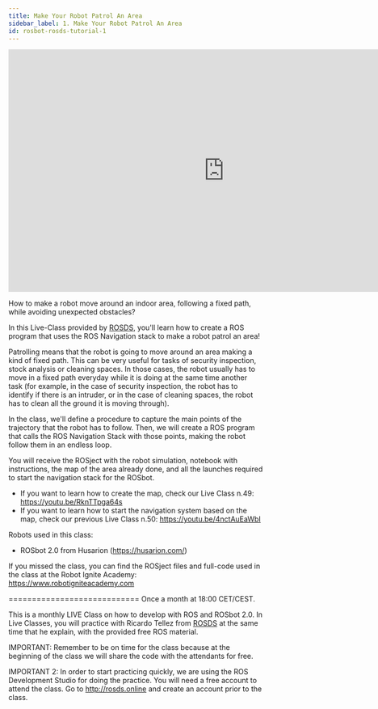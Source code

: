 ```yaml
---
title: Make Your Robot Patrol An Area
sidebar_label: 1. Make Your Robot Patrol An Area
id: rosbot-rosds-tutorial-1
---
```


<div style="text-align: center">
<iframe width="854" height="480" src="https://youtu.be/p-ZG6E-PZVA" frameborder="0" allowfullscreen>
</iframe>
</div>

How to make a robot move around an indoor area, following a fixed path, while avoiding unexpected obstacles?

In this Live-Class provided by [ROSDS](http://www.theconstructsim.com/), you'll learn how to create a ROS program that uses the ROS Navigation stack to make a robot patrol an area!

Patrolling means that the robot is going to move around an area making a kind of fixed path. This can be very useful for tasks of security inspection, stock analysis or cleaning spaces. In those cases, the robot usually has to move in a fixed path everyday while it is doing at the same time another task (for example, in the case of security inspection, the robot has to identify if there is an intruder, or in the case of cleaning spaces, the robot has to clean all the ground it is moving through).

In the class, we'll define a procedure to capture the main points of the trajectory that the robot has to follow. Then, we will create a ROS program that calls the ROS Navigation Stack with those points, making the robot follow them in an endless loop.

You will receive the ROSject with the robot simulation, notebook with instructions, the map of the area already done, and all the launches required to start the navigation stack for the ROSbot.
* If you want to learn how to create the map, check our Live Class n.49: https://youtu.be/RknTTpga64s
* If you want to learn how to start the navigation system based on the map, check our previous Live Class n.50: https://youtu.be/4nctAuEaWbI

Robots used in this class:
* ROSbot 2.0 from Husarion (https://husarion.com/)

If you missed the class, you can find the ROSject files and full-code used in the class at the Robot Ignite Academy: https://www.robotigniteacademy.com

============================
Once a month at 18:00 CET/CEST. 

This is a monthly LIVE Class on how to develop with ROS and ROSbot 2.0. In Live Classes, you will practice with Ricardo Tellez from [ROSDS](http://www.theconstructsim.com/) at the same time that he explain, with the provided free ROS material.

IMPORTANT: Remember to be on time for the class because at the beginning of the class we will share the code with the attendants for free.

IMPORTANT 2: In order to start practicing quickly, we are using the ROS Development Studio for doing the practice. You will need a free account to attend the class. Go to http://rosds.online and create an account prior to the class.

